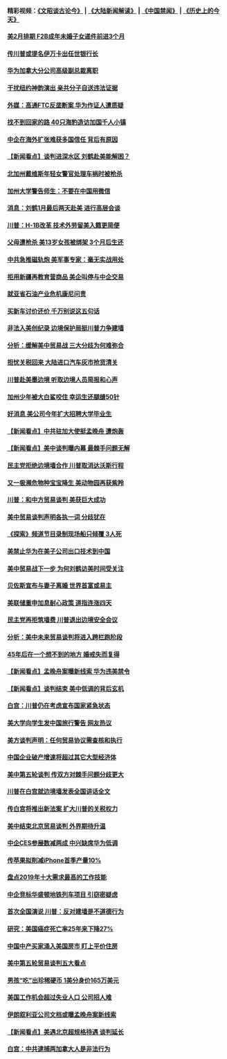 #### 精彩视频：[《文昭谈古论今》](https://github.com/gfw-breaker/wenzhao/blob/master/README.md?t=01120930) | [《大陆新闻解读》](https://github.com/gfw-breaker/ntdtv-comedy/blob/master/README.md?t=01120930) | [《中国禁闻》](https://github.com/gfw-breaker/ntdtv-news/blob/master/README.md?t=01120930) | [《历史上的今天》](https://github.com/gfw-breaker/today-in-history/blob/master/README.md?t=01120930) 

#### [美2月排期 F2B成年未婚子女递件前进3个月](../pages/nsc412/n10970207.md?t=01120930) 

#### [传川普或提名伊万卡出任世银行长](../pages/nsc412/n10970106.md?t=01120930) 

#### [华为加拿大分公司高级副总裁离职](../pages/nsc412/n10969911.md?t=01120930) 

#### [干扰纽约神韵演出 亲共分子自送违法证据](../pages/nsc412/n10969757.md?t=01120930) 

#### [外媒：高通FTC反垄断案 华为作证人遭质疑](../pages/nsc412/n10969482.md?t=01120930) 

#### [找不到回家的路 40只海豹造访加国千人小镇](../pages/nsc412/n10969564.md?t=01120930) 

#### [中企在海外扩张难获多国信任 背后有原因](../pages/nsc412/n10969228.md?t=01120930) 

#### [【新闻看点】谈判进深水区 刘鹤赴美能解困？](../pages/nsc412/n10969116.md?t=01120930) 

#### [北加州戴维斯年轻女警官处理车祸时被枪杀](../pages/nsc412/n10969582.md?t=01120930) 

#### [加州大学警告师生：不要在中国用微信](../pages/nsc412/n10969475.md?t=01120930) 

#### [消息：刘鹤1月最后两天赴美 进行高层会谈](../pages/nsc412/n10967146.md?t=01120930) 

#### [川普：H-1B改革 技术外劳留美入籍更简便](../pages/nsc412/n10968990.md?t=01120930) 

#### [父母遭枪杀 美13岁女孩被绑架 3个月后生还](../pages/nsc412/n10968787.md?t=01120930) 

#### [中共急推磁轨炮 美军事专家：毫无实战用处](../pages/nsc412/n10968326.md?t=01120930) 

#### [拒用新疆再教育营商品 美企叫停与中企交易](../pages/nsc412/n10967266.md?t=01120930) 

#### [就亚省石油产业危机康尼问责](../pages/nsc412/n10967310.md?t=01120930) 

#### [买新车讨价还价 千万别说这五句话](../pages/nsc412/n10966559.md?t=01120930) 

#### [非法入美创纪录 边境保护局挺川普力争建墙](../pages/nsc412/n10966872.md?t=01120930) 

#### [分析：缓解美中贸易战 三大分歧为何难弥合](../pages/nsc412/n10966845.md?t=01120930) 

#### [担忧关税回来 大陆进口汽车灰市抢货清关](../pages/nsc412/n10966734.md?t=01120930) 

#### [川普赴美墨边境 听取边境人员简报和心声](../pages/nsc412/n10966781.md?t=01120930) 

#### [加州少年被大白鲨咬住 幸运生还腿缝50针](../pages/nsc412/n10966637.md?t=01120930) 

#### [好消息 美公司今年扩大招聘大学毕业生](../pages/nsc412/n10966671.md?t=01120930) 

#### [【新闻看点】中共驻加大使挺孟晚舟 遭炮轰](../pages/nsc412/n10966495.md?t=01120930) 

#### [【新闻看点】美中谈判曝内幕 最棘手问题无解](../pages/nsc412/n10966115.md?t=01120930) 

#### [民主党拒绝边境墙合作 川普取消达沃斯行程](../pages/nsc412/n10966613.md?t=01120930) 

#### [又一极濒危物种宝宝降生 美动物园再获紫羚](../pages/nsc412/n10966526.md?t=01120930) 

#### [川普：和中方贸易谈判 美获巨大成功](../pages/nsc412/n10966506.md?t=01120930) 

#### [美中贸易谈判声明各执一词 分歧犹在](../pages/nsc412/n10966376.md?t=01120930) 

#### [《探索》频道节目录制现场船只倾覆 3人死](../pages/nsc412/n10966232.md?t=01120930) 

#### [美禁止华为在美子公司出口技术到中国](../pages/nsc412/n10966359.md?t=01120930) 

#### [美中贸易战下一步 为何刘鹤访美时间受关注](../pages/nsc412/n10964471.md?t=01120930) 

#### [贝佐斯宣布与妻子离婚 世界首富或易主](../pages/nsc412/n10964638.md?t=01120930) 

#### [美联储重申加息耐心政策 道指连涨四天](../pages/nsc412/n10964591.md?t=01120930) 

#### [民主党再拒筑墙费 川普退出边境安全会议](../pages/nsc412/n10964507.md?t=01120930) 

#### [分析：美中未来贸易谈判将进入跨栏跑阶段](../pages/nsc412/n10964449.md?t=01120930) 

#### [45年后在一个想不到的地方 婚戒失而复得](../pages/nsc412/n10964454.md?t=01120930) 

#### [【新闻看点】孟晚舟案曝新线索 华为违美禁令](../pages/nsc412/n10964307.md?t=01120930) 

#### [【新闻看点】谈判结束 美中低调的背后玄机](../pages/nsc412/n10964036.md?t=01120930) 

#### [白宫：川普仍在考虑宣布国家紧急状态](../pages/nsc412/n10964312.md?t=01120930) 

#### [美大学向学生发中国旅行警告 网友热议](../pages/nsc412/n10964289.md?t=01120930) 

#### [美方谈判声明：任何贸易协议需查核和执行](../pages/nsc412/n10964102.md?t=01120930) 

#### [中国企业破产增速将超过其它大型经济体](../pages/nsc412/n10964069.md?t=01120930) 

#### [美中第五轮谈判 传双方对棘手问题分歧更大](../pages/nsc412/n10964058.md?t=01120930) 

#### [川普在白宫就边境墙发表全国讲话全文](../pages/nsc412/n10964007.md?t=01120930) 

#### [传白宫将推出新法案 扩大川普的关税权力](../pages/nsc412/n10963994.md?t=01120930) 

#### [美中结束北京贸易谈判 外界期待升温](../pages/nsc412/n10962435.md?t=01120930) 

#### [中企CES参展数减两成 中兴缺席华为低调](../pages/nsc412/n10962287.md?t=01120930) 

#### [传苹果拟削减iPhone首季产量10%](../pages/nsc412/n10963240.md?t=01120930) 

#### [盘点2019年十大需求最高的工作技能](../pages/nsc412/n10962606.md?t=01120930) 

#### [中企竞标华盛顿地铁列车项目 引窃密疑虑](../pages/nsc412/n10962276.md?t=01120930) 

#### [首次全国演说 川普：反对建墙是不道德行为](../pages/nsc412/n10962709.md?t=01120930) 

#### [研究：美国癌症死亡率25年来下降27%](../pages/nsc412/n10962370.md?t=01120930) 

#### [中国中产买家涌入美国房市 盯上平价住房](../pages/nsc412/n10962309.md?t=01120930) 

#### [美中第五轮贸易谈判五大看点](../pages/nsc412/n10962359.md?t=01120930) 

#### [男孩“吃”出珍稀硬币 1美分身价165万美元](../pages/nsc412/n10962277.md?t=01120930) 

#### [美国工作机会超过失业人口 公司招人难](../pages/nsc412/n10962132.md?t=01120930) 

#### [伊朗叙利亚公司文档或曝孟晚舟案新线索](../pages/nsc412/n10962067.md?t=01120930) 

#### [【新闻看点】美遇北京超规格待遇 谈判延长](../pages/nsc412/n10961905.md?t=01120930) 

#### [白宫：中共逮捕两加拿大人是非法行为](../pages/nsc412/n10962084.md?t=01120930) 

